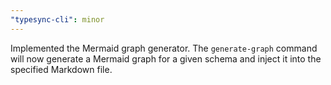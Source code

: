 ```yaml
---
"typesync-cli": minor
---
```


Implemented the Mermaid graph generator. The `generate-graph` command will now generate a Mermaid graph for a given schema and inject it into the specified Markdown file.
